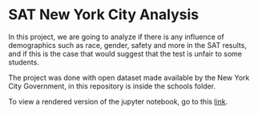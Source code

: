 # SAT New York City Analysis

In this project, we are going to analyze if there is any influence of demographics such as race, gender, safety and more in the SAT results, and if this is the case that would suggest that the test is unfair to some students.

The project was done with open dataset made available by the New York City Government, in this repository is inside the schools folder. 

To view a rendered version of the jupyter notebook, go to this [link](https://leopalavicini.github.io/SAT_new_york/).
